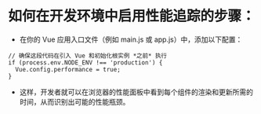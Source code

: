 # 如何在开发环境中启用性能追踪的步骤：

- 在你的 Vue 应用入口文件（例如 main.js 或 app.js）中，添加以下配置：

```
// 确保这段代码在引入 Vue 和初始化根实例 *之前* 执行
if (process.env.NODE_ENV !== 'production') {
  Vue.config.performance = true;
}
```

- 这样，开发者就可以在浏览器的性能面板中看到每个组件的渲染和更新所需的时间，从而识别出可能的性能瓶颈。

